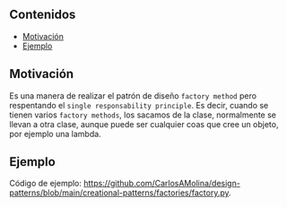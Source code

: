 ## Contenidos
- [Motivación](#motivación)
- [Ejemplo](#ejemplo)

## Motivación

Es una manera de realizar el patrón de diseño `factory method` pero respentando el `single responsability principle`. Es decir, cuando se tienen varios `factory methods`, los sacamos de la clase, normalmente se llevan a otra clase, aunque puede ser cualquier coas que cree un objeto, por ejemplo una lambda.



## Ejemplo

Código de ejemplo: <https://github.com/CarlosAMolina/design-patterns/blob/main/creational-patterns/factories/factory.py>.
